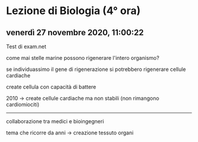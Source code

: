 # Lezione di Biologia (4° ora)

## venerdì 27 novembre 2020, 11:00:22

Test di exam.net

come mai stelle marine possono rigenerare l'intero organismo?

se individuassimo il gene di rigenerazione si potrebbero rigenerare cellule cardiache

create cellula con capacità di battere

2010 -> create cellule cardiache ma non stabili (non rimangono cardiomiociti)

---

collaborazione tra medici e bioingegneri

tema che ricorre da anni -> creazione tessuto organi



